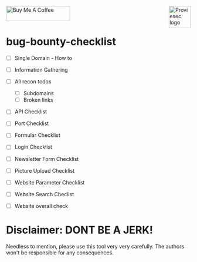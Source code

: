 <a href="https://proviesec.org/">
    <img src="https://avatars.githubusercontent.com/u/92156402?s=400&u=7fe0dbb9085a37818ee8c2b061432a9a69cbff42&v=4" alt="Proviesec logo" title="Proviesec" align="right" height="60" />
</a>
<a href="https://www.buymeacoffee.com/proviesec" target="_blank"><img src="https://cdn.buymeacoffee.com/buttons/default-orange.png" alt="Buy Me A Coffee" height="41" width="174"></a>

# bug-bounty-checklist

- [ ] Single Domain - How to 
- [ ] Information Gathering 
- [ ] All recon todos 
  - [ ] Subdomains
  - [ ] Broken links
- [ ] API Checklist 
- [ ] Port Checklist 
- [ ] Formular Checklist
- [ ] Login Checklist
- [ ] Newsletter Form Checklist
- [ ] Picture Upload Checklist
- [ ] Website Parameter Checklist
- [ ] Website Search Checlist
- [ ] Website overall check 


# Disclaimer: DONT BE A JERK!
Needless to mention, please use this tool very very carefully. The authors won't be responsible for any consequences.
 
